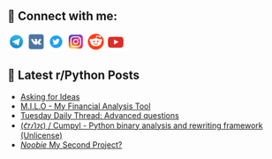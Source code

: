 ## 🔎 Connect with me:
[<img src="https://github.com/bullbesh/bullbesh/blob/main/images/Telegram.png" width="32" height="32" />](https://t.me/bullbesh)
[<img src="https://github.com/bullbesh/bullbesh/blob/main/images/VK.png" width="32" height="32" />](https://vk.com/bullbesh)
[<img src="https://github.com/bullbesh/bullbesh/blob/main/images/Twitter.png" width="32" height="32" />](https://twitter.com/bullbesh1)
[<img src="https://github.com/bullbesh/bullbesh/blob/main/images/Instagram.png" width="32" height="32" />](https://www.instagram.com/bullbesh)
[<img src="https://github.com/bullbesh/bullbesh/blob/main/images/Reddit.png" width="32" height="32" />](https://www.reddit.com/user/bullbesh)
[<img src="https://github.com/bullbesh/bullbesh/blob/main/images/YouTube.png" width="32" height="32" />](https://www.youtube.com/channel/UCtfjRs6uzgq5mfm8S06WTcg)

## 📕 Latest r/Python Posts
<!-- BLOG-POST-LIST:START -->
- [Asking for Ideas](https://www.reddit.com/r/Python/comments/1mu5tug/asking_for_ideas/)
- [M.I.L.O - My Financial Analysis Tool](https://www.reddit.com/r/Python/comments/1mu3v7x/milo_my_financial_analysis_tool/)
- [Tuesday Daily Thread: Advanced questions](https://www.reddit.com/r/Python/comments/1mu2vyt/tuesday_daily_thread_advanced_questions/)
- [&lpar;𐑒𐑳𐑥𐑐𐑲𐑤&rpar; / Cumpyl - Python binary analysis and rewriting framework &lpar;Unlicense&rpar;](https://www.reddit.com/r/Python/comments/1mtxd3l/𐑒𐑳𐑥𐑐𐑲𐑤_cumpyl_python_binary_analysis_and/)
- [*Noobie* My Second Project?](https://www.reddit.com/r/Python/comments/1mttoh3/noobie_my_second_project/)
<!-- BLOG-POST-LIST:END -->
